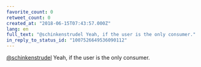 ```yaml
---
favorite_count: 0
retweet_count: 0
created_at: "2018-06-15T07:43:57.000Z"
lang: en
full_text: "@schinkenstrudel Yeah, if the user is the only consumer."
in_reply_to_status_id: "1007526649536090112"
---
```


[@schinkenstrudel](https://twitter.com/schinkenstrudel) Yeah, if the user is the
only consumer.
